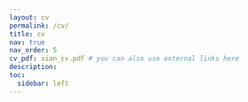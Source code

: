 ```yaml
---
layout: cv
permalink: /cv/
title: cv
nav: true
nav_order: 5
cv_pdf: xian_cv.pdf # you can also use external links here
description: 
toc:
  sidebar: left
---
```

